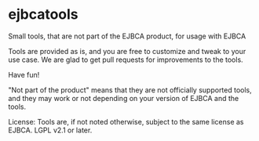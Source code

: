# ejbcatools
Small tools, that are not part of the EJBCA product, for usage with EJBCA

Tools are provided as is, and you are free to customize and tweak to your use case. We are glad to get pull requests for improvements to the tools. 

Have fun!

"Not part of the product" means that they are not officially supported tools, and they may work or not depending on your version of EJBCA and the tools.

License:
Tools are, if not noted otherwise, subject to the same license as EJBCA. LGPL v2.1 or later.


